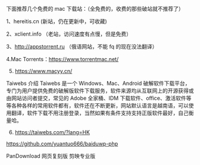 下面推荐几个免费的 mac 下载站：（全免费的，收费的那些破站就不推荐了）

1、hereitis.cn (新站，仍在更新中，可收藏)

2、xclient.info （老站，访问速度有点慢，但是免费）

3、http://appstorrent.ru （俄语网站，不能 fq 的现在没法翻译）

4.Mac Torrents：https://www.torrentmac.net/

5. https://www.macyy.cn/

Taiwebs 介绍 Taiwebs 是一个 Windows、Mac、Android 破解软件下载平台，专门为用户提供免费的破解版软件下载服务，软件来源均从互联网上的开源获得或由网站访问者提交，常见的 Adobe 全家桶、IDM 下载软件、office、激活软件等等各种各样的常用软件都有，软件还在不断更新，网站默认语言是越南语，可以使用翻译，软件下载不用注册登录，当然如果有条件支持支持正版软件最好，自己衡量哈。

6. https://taiwebs.com/?lang=HK

https://github.com/yuantuo666/baiduwp-php

PanDownload 网页复刻版
剪映专业版
